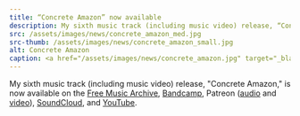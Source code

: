 ```yaml
---
title: “Concrete Amazon” now available
description: My sixth music track (including music video) release, “Concrete Amazon,” is now available
src: /assets/images/news/concrete_amazon_med.jpg
src-thumb: /assets/images/news/concrete_amazon_small.jpg
alt: Concrete Amazon
caption: <a href="/assets/images/news/concrete_amazon.jpg" target="_blank">Cover image</a> for the track, derived from the music video
---
```


My sixth music track (including music video) release, "Concrete Amazon," is now available on the <a href="https://freemusicarchive.org/music/schizoid-nightmares/single/concrete-amazon-1/" target="_blank">Free Music Archive</a>, <a href="https://schizoidnightmares.bandcamp.com/track/concrete-amazon" target="_blank">Bandcamp</a>, Patreon (<a href="https://www.patreon.com/posts/concrete-amazon-116753580" target="_blank">audio</a> and <a href="https://www.patreon.com/posts/concrete-amazon-116729435" target="_blank">video</a>), <a href="https://soundcloud.com/schizoidnightmares/concrete-amazon" target="_blank">SoundCloud</a>, and <a href="https://www.youtube.com/watch?v=f1TFhKwc4MA" target="_blank">YouTube</a>.